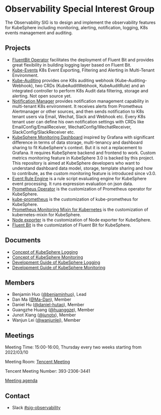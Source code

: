 # Observability Special Interest Group

The Observability SIG is to design and implement the observability features for KubeSphere including monitoring, alerting, notification, logging, K8s events management and auditing.

## Projects

- [FluentBit Operator](https://github.com/kubesphere/fluentbit-operator) facilitates the deployment of Fluent Bit and provides great flexibility in building logging layer based on Fluent Bit.
- [Kube-Events](https://github.com/kubesphere/kube-events) K8s Event Exporting, Filtering and Alerting in Multi-Tenant Environment.
- [Kube-Auditing](https://github.com/kubesphere/kube-auditing) provides one K8s auditing webhook (Kube-Auditing-Webhook), two CRDs (KubeAuditWebhook, KubeAuditRule) and an integrated controller to perform K8s Audit data filtering, storage and alerting. Not open source yet.
- [Notification Manager](https://github.com/kubesphere/notification-manager) provides notification management capability in multi-tenant K8s environment. It receives alerts from Prometheus Alertmanager or other sources, and then sends notification to K8s tenant users via Email, Wechat, Slack and Webhook etc. Every K8s tenant user can define his own notification settings with CRDs like EmailConfig/EmailReceiver, WechatConfig/WechatReceiver, SlackConfig/SlackReceiver etc.
- [KubeSphere Monitoring Dashboard](https://github.com/kubesphere/monitoring-dashboard) inspired by Grafana with significant difference in terms of data storage, multi-tenancy and dashboard sharing to fit KubeSphere's context. But it is not a replacement to Grafana. It requires KubeSphere backend and frontend to work. Custom metrics monitoring feature in KubeSphere 3.0 is backed by this project. This repository is aimed at KubeSphere developers who want to understand dashboard data model, storage, template sharing and how to contribute, as the custom monitoring feature is introduced since v3.0.
- [Event Rule Engine](https://github.com/kubesphere/event-rule-engine) is a rule script evaluating engine for KubeSphere event processing. It runs expression evaluation on json data.
- [Prometheus Operator](https://github.com/kubesphere/prometheus-operator) is the customization of Prometheus operator for KubeSphere.
- [kube-prometheus](https://github.com/kubesphere/kube-prometheus) is the customization of kube-prometheus for KubeSphere.
- [Prometheus Monitoring Mixin for Kubernetes](https://github.com/kubesphere/kubernetes-mixin) is the customization of kubernetes-mixin for KubeSphere.
- [Node exporter](https://github.com/kubesphere/node_exporter) is the customization of Node exporter for KubeSphere. 
- [Fluent Bit](https://github.com/kubesphere/fluent-bit) is the customization of Fluent Bit for KubeSphere.

## Documents

- [Concept of KubeSphere Logging](concepts-and-designs/kubesphere-logging-v3.0.0.md)
- [Concept of KubeSphere Monitoring](./concepts-and-designs/kubesphere-monitoring-v3.0.0.md)
- [Development Guide of KubeSphere Logging](./development/kubesphere-logging-development-guide-v3.0.0.md)
- [Development Guide of KubeSphere Monitoring](./development/kubesphere-monitoring-development-guide-v3.0.0.md)

## Members

- Benjamin Huo ([@benjaminhuo](https://github.com/benjaminhuo)), Lead
- Dan Ma ([@Ma-Dan](https://github.com/Ma-Dan)), Member
- Daniel Hu ([@daniel-hutao](https://github.com/daniel-hutao)), Member
- Guangzhe Huang ([@huanggze](https://github.com/huanggze)), Member
- Junot Xiang ([@junotx](https://github.com/junotx)), Member
- Wanjun Lei ([@wanjunlei](https://github.com/wanjunlei)), Member

## Meetings

Meeting Time: 15:00-16:00, Thursday every two weeks starting from 2022/03/10

Meeting Room: [Tencent Meeting](https://meeting.tencent.com/dm/mZPB9QKdtX0F)

Tencent Meeting Number: 393-2306-3441

[Meeting agenda](https://docs.google.com/document/d/18SOB2NRQWS-Qad4oebzIjtQzUG831PFvQtvN5tBwNrM/)

## Contact

- Slack [#sig-observability](https://kubesphere.slack.com/messages/sig-observability)
